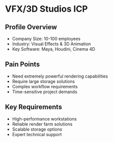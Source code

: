 # VFX/3D Studios ICP

## Profile Overview
* Company Size: 10-100 employees
* Industry: Visual Effects & 3D Animation
* Key Software: Maya, Houdini, Cinema 4D

## Pain Points
* Need extremely powerful rendering capabilities
* Require large storage solutions
* Complex workflow requirements
* Time-sensitive project demands

## Key Requirements
* High-performance workstations
* Reliable render farm solutions
* Scalable storage options
* Expert technical support